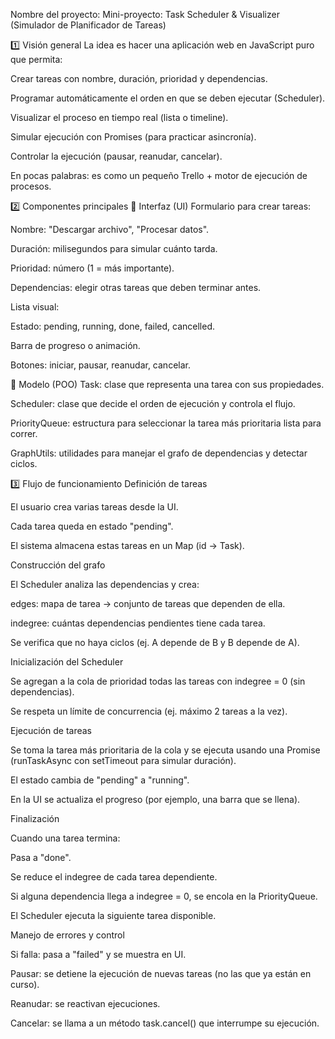 Nombre del proyecto: Mini-proyecto: Task Scheduler & Visualizer (Simulador de Planificador de Tareas)


1️⃣ Visión general
La idea es hacer una aplicación web en JavaScript puro que permita:

Crear tareas con nombre, duración, prioridad y dependencias.

Programar automáticamente el orden en que se deben ejecutar (Scheduler).

Visualizar el proceso en tiempo real (lista o timeline).

Simular ejecución con Promises (para practicar asincronía).

Controlar la ejecución (pausar, reanudar, cancelar).

En pocas palabras: es como un pequeño Trello + motor de ejecución de procesos.


2️⃣ Componentes principales
🔹 Interfaz (UI)
Formulario para crear tareas:

Nombre: "Descargar archivo", "Procesar datos".

Duración: milisegundos para simular cuánto tarda.

Prioridad: número (1 = más importante).

Dependencias: elegir otras tareas que deben terminar antes.

Lista visual:

Estado: pending, running, done, failed, cancelled.

Barra de progreso o animación.

Botones: iniciar, pausar, reanudar, cancelar.

🔹 Modelo (POO)
Task: clase que representa una tarea con sus propiedades.

Scheduler: clase que decide el orden de ejecución y controla el flujo.

PriorityQueue: estructura para seleccionar la tarea más prioritaria lista para correr.

GraphUtils: utilidades para manejar el grafo de dependencias y detectar ciclos.


3️⃣ Flujo de funcionamiento
Definición de tareas

El usuario crea varias tareas desde la UI.

Cada tarea queda en estado "pending".

El sistema almacena estas tareas en un Map (id → Task).

Construcción del grafo

El Scheduler analiza las dependencias y crea:

edges: mapa de tarea → conjunto de tareas que dependen de ella.

indegree: cuántas dependencias pendientes tiene cada tarea.

Se verifica que no haya ciclos (ej. A depende de B y B depende de A).

Inicialización del Scheduler

Se agregan a la cola de prioridad todas las tareas con indegree = 0 (sin dependencias).

Se respeta un límite de concurrencia (ej. máximo 2 tareas a la vez).

Ejecución de tareas

Se toma la tarea más prioritaria de la cola y se ejecuta usando una Promise (runTaskAsync con setTimeout para simular duración).

El estado cambia de "pending" a "running".

En la UI se actualiza el progreso (por ejemplo, una barra que se llena).

Finalización

Cuando una tarea termina:

Pasa a "done".

Se reduce el indegree de cada tarea dependiente.

Si alguna dependencia llega a indegree = 0, se encola en la PriorityQueue.

El Scheduler ejecuta la siguiente tarea disponible.

Manejo de errores y control

Si falla: pasa a "failed" y se muestra en UI.

Pausar: se detiene la ejecución de nuevas tareas (no las que ya están en curso).

Reanudar: se reactivan ejecuciones.

Cancelar: se llama a un método task.cancel() que interrumpe su ejecución.
